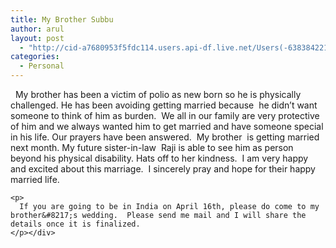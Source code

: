 ```yaml
---
title: My Brother Subbu
author: arul
layout: post
  - "http://cid-a7680953f5fdc114.users.api-df.live.net/Users(-6383842215583694572)/Blogs('A7680953F5FDC114!113')/Entries('A7680953F5FDC114!509')?authkey=NzXxYOsM*PI%24"
categories:
  - Personal
---
```

<div id="msgcns!A7680953F5FDC114!509" class="bvMsg">
  <p>
      My brother has been a victim of polio as new born so he is physically challenged. He has been avoiding getting married because  he didn&#8217;t want someone to think of him as burden.  We all in our family are very protective of him and we always wanted him to get married and have someone special in his life. Our prayers have been answered.  My brother  is getting married next month. My future sister-in-law  Raji is able to see him as person beyond his physical disability. Hats off to her kindness.  I am very happy and excited about this marriage.  I sincerely pray and hope for their happy married life. 
    
    <p>
      If you are going to be in India on April 16th, please do come to my brother&#8217;s wedding.  Please send me mail and I will share the details once it is finalized.
    </p></div>
